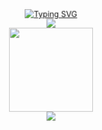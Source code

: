 <div align="center">
<a href="https://git.io/typing-svg"><img src="https://readme-typing-svg.demolab.com?font=&weight=500&size=27&duration=700&pause=2000&color=DF0F5A&background=FFFFFF00&width=480&height=63&lines=%E7%A7%81%E3%81%AF%E4%B8%80%E9%9B%AA%E3%81%A7%E3%81%99%E3%80%82;%E4%B8%80%E9%9B%AA%E3%81%AF%E3%80%8C%E3%81%8B%E3%81%9A%E3%82%86%E3%81%8D%E3%80%8D%E3%81%A8%E8%A8%80%E3%81%86%E8%AA%AD%E3%81%BF%E6%96%B9%E3%81%A7%E3%81%99%E3%80%82" alt="Typing SVG"/></div>
<div align="center">
  <img src= "https://www.codewars.com/users/kazuyuki/badges/small">
</div>
<div align="center"><img src= "https://github-readme-stats.vercel.app/api?username=kazuyuki07&show_icons=true&theme=merko" height="150"/></div>
<div align="center">
  <img src="https://quotes-github-readme.vercel.app/api?type=horizontal&theme=algolia&quote=大事なものは車とパソコン&author=かずゆき"/>
</div>
